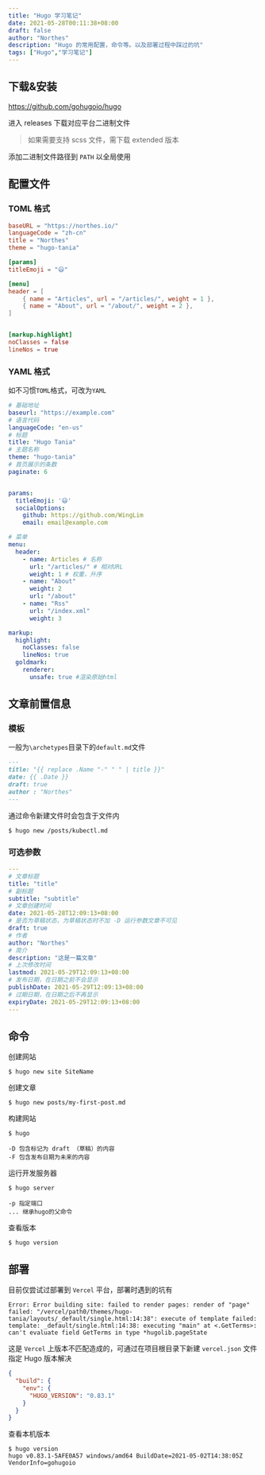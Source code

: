 ```yaml
---
title: "Hugo 学习笔记"
date: 2021-05-28T00:11:38+08:00
draft: false
author: "Northes"
description: "Hugo 的常用配置，命令等。以及部署过程中踩过的坑"
tags: ["Hugo","学习笔记"]
---
```


## 下载&安装

https://github.com/gohugoio/hugo

进入 releases 下载对应平台二进制文件

> 如果需要支持 scss 文件，需下载  extended 版本

添加二进制文件路径到 `PATH` 以全局使用



## 配置文件

### TOML 格式

```toml
baseURL = "https://northes.io/"
languageCode = "zh-cn"
title = "Northes"
theme = "hugo-tania"

[params]
titleEmoji = "😃"

[menu]
header = [
    { name = "Articles", url = "/articles/", weight = 1 },
    { name = "About", url = "/about/", weight = 2 },
]


[markup.highlight]
noClasses = false
lineNos = true
```

### YAML 格式

如不习惯`TOML`格式，可改为`YAML`

```yaml
# 基础地址
baseurl: "https://example.com" 
# 语言代码
languageCode: "en-us"
# 标题
title: "Hugo Tania"
# 主题名称
theme: "hugo-tania"
# 首页展示的条数
paginate: 6


params:
  titleEmoji: '😃'
  socialOptions:
    github: https://github.com/WingLim
    email: email@example.com

# 菜单
menu:
  header:
    - name: Articles # 名称
      url: "/articles/" # 相对URL
      weight: 1 # 权重，升序
    - name: "About"
      weight: 2
      url: "/about"
    - name: "Rss"
      url: "/index.xml"
      weight: 3

markup:
  highlight:
    noClasses: false
    lineNos: true
  goldmark:
    renderer:
      unsafe: true #渲染原始html
```



## 文章前置信息
### 模板

一般为`\archetypes`目录下的`default.md`文件

```markdown
---
title: "{{ replace .Name "-" " " | title }}"
date: {{ .Date }}
draft: true
author : "Northes"
---
```

通过命令新建文件时会包含于文件内

```shell
$ hugo new /posts/kubectl.md
```

### 可选参数

```yaml
---
# 文章标题
title: "title"
# 副标题
subtitle: "subtitle"
# 文章创建时间
date: 2021-05-28T12:09:13+08:00
# 是否为草稿状态，为草稿状态时不加 -D 运行参数文章不可见
draft: true
# 作者
author: "Northes"
# 简介
description: "这是一篇文章"
# 上次修改时间
lastmod: 2021-05-29T12:09:13+08:00
# 发布日期，在日期之前不会显示
publishDate: 2021-05-29T12:09:13+08:00
# 过期日期，在日期之后不再显示
expiryDate: 2021-05-29T12:09:13+08:00
---
```



## 命令

创建网站
```shell
$ hugo new site SiteName
```

创建文章
```shell
$ hugo new posts/my-first-post.md
```


构建网站

```shell
$ hugo

-D 包含标记为 draft （草稿）的内容
-F 包含发布日期为未来的内容
```



运行开发服务器

```shell
$ hugo server

-p 指定端口
... 继承hugo的父命令
```

查看版本
```shell
$ hugo version
```




## 部署

目前仅尝试过部署到 `Vercel` 平台，部署时遇到的坑有

```
Error: Error building site: failed to render pages: render of "page" failed: "/vercel/path0/themes/hugo-tania/layouts/_default/single.html:14:38": execute of template failed: template: _default/single.html:14:38: executing "main" at <.GetTerms>: can't evaluate field GetTerms in type *hugolib.pageState
```

这是 `Vercel` 上版本不匹配造成的，可通过在项目根目录下新建 `vercel.json` 文件指定 Hugo 版本解决

```json
{
  "build": {
    "env": {
      "HUGO_VERSION": "0.83.1"
    }
  }
}
```

查看本机版本

```shell
$ hugo version
hugo v0.83.1-5AFE0A57 windows/amd64 BuildDate=2021-05-02T14:38:05Z VendorInfo=gohugoio
```

